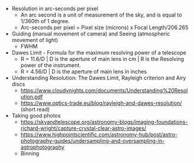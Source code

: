 - Resolution in arc-seconds per pixel
	- An arc second is a unit of measurement of the sky, and is equal to 1/360th of 1 degree.
	- Arc-seconds per pixel = Pixel size (microns) x Focal Length/206.265
- Guiding (manual movement of camera) and Seeing (atmospheric movement of light)
	- FWHM
- Dawes Limit - Formula for the maximum resolving power of a telescope
	- R = 11.6/D | D is the aperture of main lens in cm | R is the Resolving power of the instrument.
	- R = 4.56/D | D is the aperture of main lens in inches
- Understanding Resolution: The Dawes Limit, Rayleigh criterion and Airy discs
	- https://www.cloudynights.com/documents/Understanding%20Resolution.pdf
	- https://www.optics-trade.eu/blog/rayleigh-and-dawes-resolution/ (short read)
- Taking good photos
	- https://skyandtelescope.org/astronomy-blogs/imaging-foundations-richard-wright/capture-crystal-clear-astro-images/
	- https://www.highpointscientific.com/astronomy-hub/post/astro-photography-guides/undersampling-and-oversampling-in-astrophotography
	- Binning